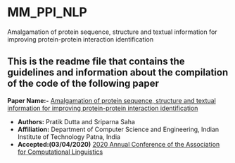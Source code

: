# MM_PPI_NLP
Amalgamation of protein sequence, structure and textual information for improving protein-protein interaction identification

## This is the readme file that contains the guidelines and information about the compilation of the code of the following paper

**Paper Name:-** [Amalgamation of protein sequence, structure and textual information for improving protein-protein interaction identification]()

- **Authors:** Pratik Dutta and Sriparna Saha
- **Affiliation:** Department of Computer Science and Engineering, Indian Institute of Technology Patna, India
- **Accepted:(03/04/2020)** [2020 Annual Conference of the Association for Computational Linguistics](https://acl2020.org/)
